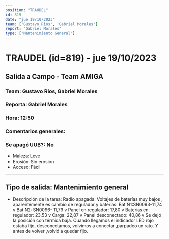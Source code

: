 ```yaml
---
position: "TRAUDEL"
id: 819
date: "jue 19/10/2023"
team: ['Gustavo Rios', 'Gabriel Morales']
report: "Gabriel Morales"
type: ["Mantenimiento General"]
---
```


# TRAUDEL (id=819) - jue 19/10/2023
## Salida a Campo - Team AMIGA
### Team: Gustavo Rios, Gabriel Morales
### Reporta: Gabriel Morales
### Hora: 12:50
### Comentarios generales: 
### Se apagó UUB?: No 
- Maleza: Leve
- Erosión: Sin erosión
- Acceso: Fácil

---------
## Tipo de salida: Mantenimiento general
   - Descripción de la tarea: Radio apagada. Voltajes de baterías muy bajos , aparentemente es cambio de regulador y baterías.
Bat N1:SN0093-11,74 v
Bat N2: SN0096- 11,79 v 
Panel en regulador: 17,80 v
Baterías en regulador: 23,53 v
Carga: 22,87 v
Panel desconectado: 40,86 v 
Se dejó la posición con térmica baja.
Cuando llegamos el indicador LED rojo estaba fijo, desconectamos, volvimos a conectar ,parpadeo un rato. Y antes de volver ,volvió a quedar fijo.
